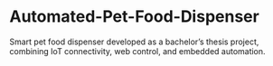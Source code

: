 # Automated-Pet-Food-Dispenser
Smart pet food dispenser developed as a bachelor’s thesis project, combining IoT connectivity, web control, and embedded automation.
